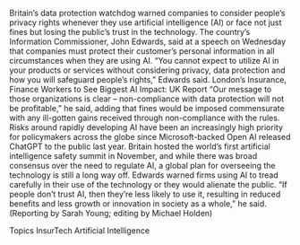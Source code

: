Britain’s data protection watchdog warned companies to consider people’s privacy rights whenever they use artificial intelligence (AI) or face not just fines but losing the public’s trust in the technology.
The country’s Information Commissioner, John Edwards, said at a speech on Wednesday that companies must protect their customer’s personal information in all circumstances when they are using AI.
“You cannot expect to utilize AI in your products or services without considering privacy, data protection and how you will safeguard people’s rights,” Edwards said.
London’s Insurance, Finance Workers to See Biggest AI Impact: UK Report
“Our message to those organizations is clear – non-compliance with data protection will not be profitable,” he said, adding that fines would be imposed commensurate with any ill-gotten gains received through non-compliance with the rules.
Risks around rapidly developing AI have been an increasingly high priority for policymakers across the globe since Microsoft-backed Open AI released ChatGPT to the public last year.
Britain hosted the world’s first artificial intelligence safety summit in November, and while there was broad consensus over the need to regulate AI, a global plan for overseeing the technology is still a long way off.
Edwards warned firms using AI to tread carefully in their use of the technology or they would alienate the public.
“If people don’t trust AI, then they’re less likely to use it, resulting in reduced benefits and less growth or innovation in society as a whole,” he said.
(Reporting by Sarah Young; editing by Michael Holden)

Topics
InsurTech
Artificial Intelligence
